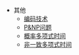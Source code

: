 - 其他
  - [编码技术](编码技术.md)
  - [P&NP问题](P&NP问题.md)
  - [概率多项式时间](概率多项式时间.md)
  - [非一致多项式时间](非一致多项式shi'jian)

